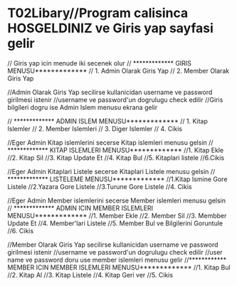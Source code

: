# T02Libary//Program calisinca HOSGELDINIZ ve Giris yap sayfasi gelir
// Giris yap icin menude iki secenek olur
// ************* GIRIS MENUSU*************
//       1. Admin Olarak Giris Yap
//       2. Member Olarak Giris Yap


//Admin Olarak Giris Yap secilirse kullanicidan username ve password girilmesi istenir
//username ve password'un dogrulugu check edilir 
//Giris bilgileri dogru ise Admin Islem menusu ekrana gelir

// ************* ADMIN ISLEM MENUSU*************
//        1. Kitap Islemler
//        2. Member Islemleri 
//        3. Diger Islemler
//        4. Cikis


//Eger Admin Kitap islemlerini secerse Kitap islemleri menusu gelsin
// ************* KITAP ISLEMLERI MENUSU*************
//1. Kitap Ekle
//2. Kitap Sil
//3. Kitap Update Et
//4. Kitap Bul
//5. Kitaplari listele
//6.Cikis


//Eger Admin Kitaplari Listele secerse Kitaplari Listele menusu gelsin
// ************* LISTELEME MENUSU*************
//1.Kitap Ismine Gore Listele
//2.Yazara Gore Listele
//3.Turune Gore Listele
//4. Cikis

//Eger Admin Member islemlerini secerse Member islemleri menusu gelsin
// ************* ADMIN ICIN MEMBER ISLEMLERI MENUSU*************
//1. Member Ekle
//2. Member Sil
//3. Membber Update Et
//4. Member'lari Listele
//5. Member Bul ve Bilgilerini Goruntule
//6. Cikis



//Member Olarak Giris Yap secilirse kullanicidan username ve password girilmesi istenir
//username ve password'un dogrulugu check edilir 
//user name ve password doru use member islemleri menusu gelir
//************ MEMBER ICIN MEMBER ISLEMLERI MENUSU*************
//1. Kitap Bul
//2. Kitap Al
//3. Kitap Listele
//4. Kitap Geri ver
//5. Cikis
